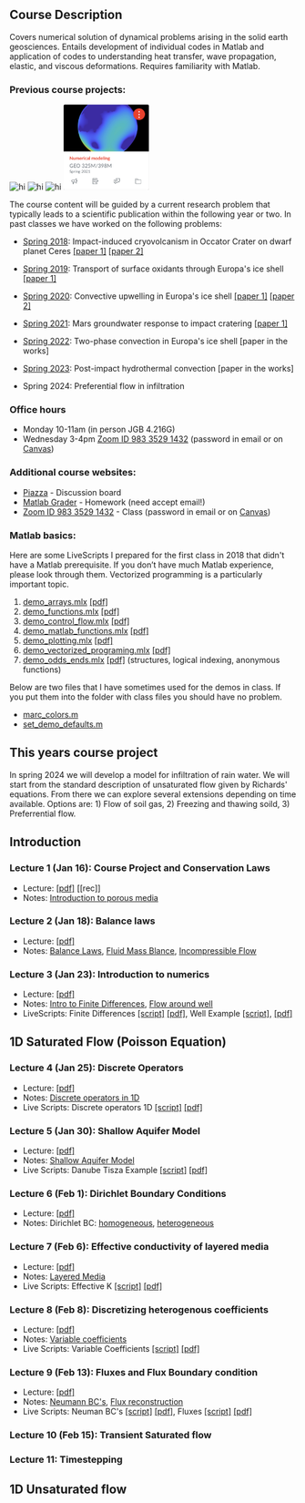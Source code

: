 ## Course Description

Covers numerical solution of dynamical problems arising in the solid earth geosciences. Entails development of individual codes in Matlab and application of codes to understanding heat transfer, wave propagation, elastic, and viscous deformations. Requires familiarity with Matlab. 
 
### Previous course projects:
<img src="images/Vignette_GEO325J_2018.png" alt="hi" class="inline"  width="150" height="150"/>  <img src="images/Vignette_GEO325M_2019.png" alt="hi" class="inline"  width="150" height="150"/>  <img src="images/Vignette_GEO325M_2020.jpg" alt="hi" class="inline"  width="150" height="150"/>  <img src="images/Vignette_GEO325M_2021.png" alt="hi" class="inline"  width="150" height="150"/>

The course content will be guided by a current research problem that typically leads to a scientific publication within the following year or two. In past classes we have worked on the following problems:

* [Spring 2018](Spring2018.md): Impact-induced cryovolcanism in Occator Crater on dwarf planet Ceres [[paper 1]](https://doi.org/10.1029/2018GL080327) [[paper 2]](https://www.nature.com/articles/s41550-020-1168-2)

* [Spring 2019](Spring2019.md): Transport of surface oxidants through Europa's ice shell [[paper 1]](https://agupubs.onlinelibrary.wiley.com/doi/abs/10.1029/2021GL095416)

* [Spring 2020](Spring2020.md): Convective upwelling in Europa's ice shell [[paper 1]](https://doi.org/10.1016/j.epsl.2021.116886) [[paper 2]](https://www.sciencedirect.com/science/article/pii/S2352340921003632?via%3Dihub)

* [Spring 2021](Spring2021.md): Mars groundwater response to impact cratering [[paper 1]](https://doi.org/10.1016/j.icarus.2023.115774)

* [Spring 2022](Spring2022.md): Two-phase convection in Europa's ice shell [paper in the works]

* [Spring 2023](Spring2023.md): Post-impact hydrothermal convection [paper in the works]
  
* Spring 2024: Preferential flow in infiltration 

### Office hours
* Monday 10-11am (in person JGB 4.216G) 
* Wednesday 3-4pm [Zoom ID 983 3529 1432](https://utexas.zoom.us/j/98335291432?pwd=aUlMUXl5S3BvRFBDc2ZkWTFkSDZrdz09) (password in email or on [Canvas](https://utexas.instructure.com/courses/1353668))


### Additional course websites:
* [Piazza](https://piazza.com/utexas/spring2023/geo325m398m/home) - Discussion board
* [Matlab Grader](https://grader.mathworks.com/courses/96667-geo-325m-398m-numerical-modeling-2023) - Homework (need accept email!)
* [Zoom ID 983 3529 1432](https://utexas.zoom.us/j/98335291432?pwd=aUlMUXl5S3BvRFBDc2ZkWTFkSDZrdz09) - Class (password in email or on [Canvas]( https://utexas.instructure.com/courses/1353668))

### Matlab basics:
Here are some LiveScripts I prepared for the first class in 2018 that didn't have a Matlab prerequisite. If you don’t have much Matlab experience, please look through them. Vectorized programming is a particularly important topic.
1. [demo_arrays.mlx](matlab/demo_arrays.mlx) [[pdf]](matlab/demo_arrays.pdf)
2. [demo_functions.mlx](matlab/demo_functions.mlx) [[pdf]](matlab/demo_functions.pdf)
3. [demo_control_flow.mlx](matlab/demo_control_flow.mlx) [[pdf]](matlab/demo_control_flow.pdf)
4. [demo_matlab_functions.mlx](matlab/demo_matlab_functions.mlx) [[pdf]](matlab/demo_matlab_functions.pdf)
5. [demo_plotting.mlx](matlab/demo_plotting.mlx) [[pdf]](matlab/demo_plotting.pdf)
6. [demo_vectorized_programing.mlx](matlab/demo_vectorized_programing.mlx) [[pdf]](matlab/demo_vectorized_programing.pdf)
7. [demo_odds_ends.mlx](matlab/demo_odds_ends.mlx) [[pdf]](matlab/demo_odds_ends.pdf) (structures, logical indexing, anonymous functions)

Below are two files that I have sometimes used for the demos in class. If you put them into the folder with class files you should have no problem.
* [marc_colors.m](matlab/marc_colors.m)
* [set_demo_defaults.m](matlab/set_demo_defaults.m)

## This years course project
In spring 2024 we will develop a model for infiltration of rain water. We will start from the standard description of unsaturated flow given by Richards' equations. From there we can explore several extensions depending on time available. Options are: 1) Flow of soil gas, 2) Freezing and thawing soild, 3) Preferrential flow. 

## Introduction
### Lecture 1 (Jan 16): Course Project and Conservation Laws
* Lecture: [[pdf]](spring2023/GEO325M_2022_Lecture1.pdf) [[rec]]
* Notes: [Introduction to porous media](modules/PorousMediaIntro.pdf)

### Lecture 2 (Jan 18): Balance laws
* Lecture: [[pdf]](spring2023/GEO325M_2022_Lecture2.pdf) 
* Notes: [Balance Laws](spring2023/BalanceLaws.pdf), [Fluid Mass Blance](spring2023/FluidMassBalance.pdf), [Incompressible Flow](spring2023/IncompressibleFlow.pdf)


### Lecture 3 (Jan 23): Introduction to numerics
* Lecture: [[pdf]](spring2023/GEO325M_2022_Lecture3.pdf) 
* Notes: [Intro to Finite Differences](), [Flow around well]()
* LiveScripts: Finite Differences [[script]](spring2023/demo_intro_numerics.mlx) [[pdf]](spring2023/demo_intro_numerics.pdf), Well Example [[script]](spring2023/demo_injection_well.mlx), [[pdf]](spring2023/demo_injection_well.pdf)

## 1D Saturated Flow (Poisson Equation)
### Lecture 4 (Jan 25): Discrete Operators
 * Lecture: [[pdf]](spring2023/GEO325M_2022_Lecture4.pdf)  
 * Notes: [Discrete operators in 1D](spring2023/DiscreteOps1D_2023.pdf)
 * Live Scripts: Discrete operators 1D [[script]](spring2023/demo_testing_ops.mlx) [[pdf]](spring2023/demo_testing_ops.pdf)

### Lecture 5 (Jan 30): Shallow Aquifer Model
* Lecture: [[pdf]](spring2023/GEO325M_2022_Lecture5.pdf) 
* Notes: [Shallow Aquifer Model](spring2023/ShallowAquiferModel_2023.pdf)
* Live Scripts: Danube Tisza Example [[script]](spring2023/DanubeTiszaInterfluve.mlx) [[pdf]](spring2023/DanubeTiszaInterfluve.pdf)

### Lecture 6 (Feb 1): Dirichlet Boundary Conditions
* Lecture: [[pdf]](spring2023/GEO325M_2022_Lecture6.pdf) 
* Notes: Dirichlet BC: [homogeneous](spring2023/BC_Dirichlet_homo.pdf), [heterogeneous](spring2023/BC_Dirichlet_hetero.pdf)

### Lecture 7 (Feb 6): Effective conductivity of layered media
* Lecture: [[pdf]](spring2023/GEO325M_2022_Lecture7.pdf) 
* Notes: [Layered Media](spring2023/LayeredMedia.pdf)
* Live Scripts: Effective K [[script]](spring2023/demo_layered_media.mlx) [[pdf]](spring2023/demo_layered_media.pdf)

### Lecture 8 (Feb 8): Discretizing heterogenous coefficients
* Lecture: [[pdf]](spring2023/GEO325M_2022_Lecture8.pdf)  
* Notes: [Variable coefficients](spring2023/Variable_coefficients_2022.pdf)
* Live Scripts: Variable Coefficients [[script]](spring2023/demo_heterogeneous_coefficients.mlx) [[pdf]](spring2023/demo_heterogeneous_coefficients.pdf)

### Lecture 9 (Feb 13): Fluxes and Flux Boundary condition
* Lecture: [[pdf]](spring2023/GEO325M_2022_Lecture9.pdf) 
* Notes: [Neumann BC's](spring2023/BC_Neumann2022.pdf), [Flux reconstruction](spring2023/ComputeFluxes2022.pdf)
* Live Scripts: Neuman BC's [[script]](spring2023/demo_NeumannBCs.mlx) [[pdf]](spring2023/demo_NeumannBCs.pdf), Fluxes [[script]](spring2023/demo_comp_flux_res.mlx) [[pdf]](spring2023/demo_comp_flux_res.pdf)

### Lecture 10 (Feb 15): Transient Saturated flow

### Lecture 11: Timestepping

## 1D Unsaturated flow
